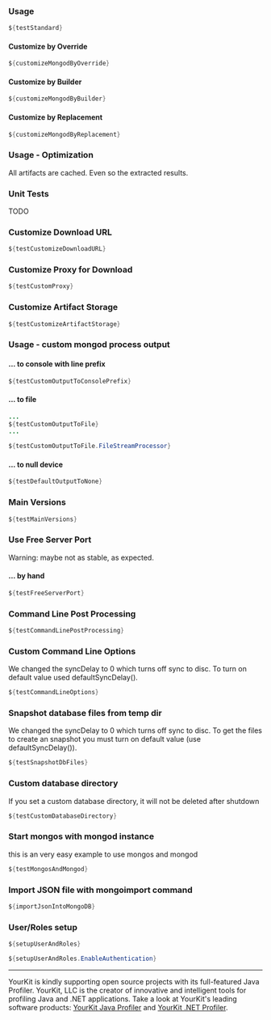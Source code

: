### Usage

```java
${testStandard}
```

#### Customize by Override

```java
${customizeMongodByOverride}
```

#### Customize by Builder

```java
${customizeMongodByBuilder}
```

#### Customize by Replacement

```java
${customizeMongodByReplacement}
```

### Usage - Optimization

All artifacts are cached. Even so the extracted results.

### Unit Tests

TODO

### Customize Download URL

```java
${testCustomizeDownloadURL}
```

### Customize Proxy for Download
```java
${testCustomProxy}
```

### Customize Artifact Storage
```java
${testCustomizeArtifactStorage}
```

### Usage - custom mongod process output

#### ... to console with line prefix
```java
${testCustomOutputToConsolePrefix}
```

#### ... to file
```java
...
${testCustomOutputToFile}
...
```

```java
${testCustomOutputToFile.FileStreamProcessor}
```

#### ... to null device
```java
${testDefaultOutputToNone}
```

### Main Versions
```java
${testMainVersions}
```

### Use Free Server Port

  Warning: maybe not as stable, as expected.

#### ... by hand
```java
${testFreeServerPort}
```

### Command Line Post Processing
```java
${testCommandLinePostProcessing}
```

### Custom Command Line Options

We changed the syncDelay to 0 which turns off sync to disc. To turn on default value used defaultSyncDelay().
```java
${testCommandLineOptions}
```

### Snapshot database files from temp dir

We changed the syncDelay to 0 which turns off sync to disc. To get the files to create an snapshot you must turn on default value (use defaultSyncDelay()).
```java
${testSnapshotDbFiles}
```

### Custom database directory  

If you set a custom database directory, it will not be deleted after shutdown
```java
${testCustomDatabaseDirectory}
```

### Start mongos with mongod instance

this is an very easy example to use mongos and mongod
```java
${testMongosAndMongod}
```

### Import JSON file with mongoimport command
```java
${importJsonIntoMongoDB}
```
                      
### User/Roles setup

```java
${setupUserAndRoles}
```

```java
${setupUserAndRoles.EnableAuthentication}
```

----

YourKit is kindly supporting open source projects with its full-featured Java Profiler.
YourKit, LLC is the creator of innovative and intelligent tools for profiling
Java and .NET applications. Take a look at YourKit's leading software products:
<a href="http://www.yourkit.com/java/profiler/index.jsp">YourKit Java Profiler</a> and
<a href="http://www.yourkit.com/.net/profiler/index.jsp">YourKit .NET Profiler</a>.
